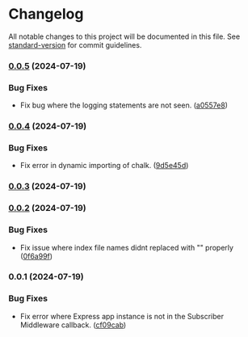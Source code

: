 # Changelog

All notable changes to this project will be documented in this file. See [standard-version](https://github.com/conventional-changelog/standard-version) for commit guidelines.

### [0.0.5](https://github.com/tralsejr/routex/compare/v0.0.4...v0.0.5) (2024-07-19)


### Bug Fixes

* Fix bug where the logging statements are not seen. ([a0557e8](https://github.com/tralsejr/routex/commit/a0557e89e31d5295ad4c80985e6ce6ee13192b5e))

### [0.0.4](https://github.com/tralsejr/routex/compare/v0.0.3...v0.0.4) (2024-07-19)


### Bug Fixes

* Fix error in dynamic importing of chalk. ([9d5e45d](https://github.com/tralsejr/routex/commit/9d5e45ded3d25e55341e797bc04620e0dba37a6f))

### [0.0.3](https://github.com/tralsejr/routex/compare/v0.0.2...v0.0.3) (2024-07-19)

### [0.0.2](https://github.com/tralsejr/routex/compare/v0.0.1...v0.0.2) (2024-07-19)


### Bug Fixes

* Fix issue where index file names didnt replaced with "" properly ([0f6a99f](https://github.com/tralsejr/routex/commit/0f6a99f541591f42e54b5fba6ca7fe3841ed4398))

### 0.0.1 (2024-07-19)


### Bug Fixes

* Fix error where Express app instance is not in the Subscriber Middleware callback. ([cf09cab](https://github.com/tralsejr/routex/commit/cf09cab397fb793ec54907db3b68b7eeffe0cd89))
